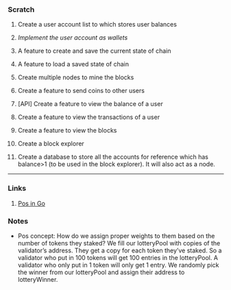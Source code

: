 ### Scratch

1. Create a user account list to which stores user balances
9. *Implement the user account as wallets*
2. A feature to create and save the current state of chain
3. A feature to load a saved state of chain
4. Create multiple nodes to mine the blocks
5. Create a feature to send coins to other users
6. [API] Create a feature to view the balance of a user
7. Create a feature to view the transactions of a user
8. Create a feature to view the blocks 

10. Create a block explorer
11. Create a database to store all the accounts for reference which has balance>1 (to be used in the block explorer). It will also act as a node.
---

### Links

1. [Pos in Go](https://mycoralhealth.medium.com/code-your-own-proof-of-stake-blockchain-in-go-610cd99aa658)

### Notes

* Pos concept:
    How do we assign proper weights to them based on the number of tokens they staked?
    We fill our lotteryPool with copies of the validator’s address. They get a copy for each token they’ve staked. So a validator who put in 100 tokens will get 100 entries in the lotteryPool. A validator who only put in 1 token will only get 1 entry.
    We randomly pick the winner from our lotteryPool and assign their address to lotteryWinner.